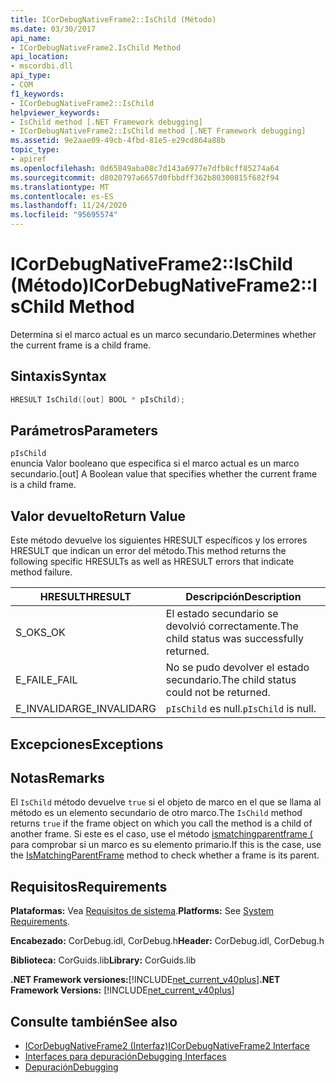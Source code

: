 ```yaml
---
title: ICorDebugNativeFrame2::IsChild (Método)
ms.date: 03/30/2017
api_name:
- ICorDebugNativeFrame2.IsChild Method
api_location:
- mscordbi.dll
api_type:
- COM
f1_keywords:
- ICorDebugNativeFrame2::IsChild
helpviewer_keywords:
- IsChild method [.NET Framework debugging]
- ICorDebugNativeFrame2::IsChild method [.NET Framework debugging]
ms.assetid: 9e2aae09-49cb-4fbd-81e5-e29cd864a88b
topic_type:
- apiref
ms.openlocfilehash: 0d65849aba08c7d143a6977e7dfb8cff85274a64
ms.sourcegitcommit: d8020797a6657d0fbbdff362b80300815f682f94
ms.translationtype: MT
ms.contentlocale: es-ES
ms.lasthandoff: 11/24/2020
ms.locfileid: "95695574"
---
```

# <a name="icordebugnativeframe2ischild-method"></a><span data-ttu-id="2373b-102">ICorDebugNativeFrame2::IsChild (Método)</span><span class="sxs-lookup"><span data-stu-id="2373b-102">ICorDebugNativeFrame2::IsChild Method</span></span>

<span data-ttu-id="2373b-103">Determina si el marco actual es un marco secundario.</span><span class="sxs-lookup"><span data-stu-id="2373b-103">Determines whether the current frame is a child frame.</span></span>  
  
## <a name="syntax"></a><span data-ttu-id="2373b-104">Sintaxis</span><span class="sxs-lookup"><span data-stu-id="2373b-104">Syntax</span></span>  
  
```cpp  
HRESULT IsChild([out] BOOL * pIsChild);  
```  
  
## <a name="parameters"></a><span data-ttu-id="2373b-105">Parámetros</span><span class="sxs-lookup"><span data-stu-id="2373b-105">Parameters</span></span>  

 `pIsChild`  
 <span data-ttu-id="2373b-106">enuncia Valor booleano que especifica si el marco actual es un marco secundario.</span><span class="sxs-lookup"><span data-stu-id="2373b-106">[out] A Boolean value that specifies whether the current frame is a child frame.</span></span>  
  
## <a name="return-value"></a><span data-ttu-id="2373b-107">Valor devuelto</span><span class="sxs-lookup"><span data-stu-id="2373b-107">Return Value</span></span>  

 <span data-ttu-id="2373b-108">Este método devuelve los siguientes HRESULT específicos y los errores HRESULT que indican un error del método.</span><span class="sxs-lookup"><span data-stu-id="2373b-108">This method returns the following specific HRESULTs as well as HRESULT errors that indicate method failure.</span></span>  
  
|<span data-ttu-id="2373b-109">HRESULT</span><span class="sxs-lookup"><span data-stu-id="2373b-109">HRESULT</span></span>|<span data-ttu-id="2373b-110">Descripción</span><span class="sxs-lookup"><span data-stu-id="2373b-110">Description</span></span>|  
|-------------|-----------------|  
|<span data-ttu-id="2373b-111">S_OK</span><span class="sxs-lookup"><span data-stu-id="2373b-111">S_OK</span></span>|<span data-ttu-id="2373b-112">El estado secundario se devolvió correctamente.</span><span class="sxs-lookup"><span data-stu-id="2373b-112">The child status was successfully returned.</span></span>|  
|<span data-ttu-id="2373b-113">E_FAIL</span><span class="sxs-lookup"><span data-stu-id="2373b-113">E_FAIL</span></span>|<span data-ttu-id="2373b-114">No se pudo devolver el estado secundario.</span><span class="sxs-lookup"><span data-stu-id="2373b-114">The child status could not be returned.</span></span>|  
|<span data-ttu-id="2373b-115">E_INVALIDARG</span><span class="sxs-lookup"><span data-stu-id="2373b-115">E_INVALIDARG</span></span>|<span data-ttu-id="2373b-116">`pIsChild` es null.</span><span class="sxs-lookup"><span data-stu-id="2373b-116">`pIsChild` is null.</span></span>|  
  
## <a name="exceptions"></a><span data-ttu-id="2373b-117">Excepciones</span><span class="sxs-lookup"><span data-stu-id="2373b-117">Exceptions</span></span>  
  
## <a name="remarks"></a><span data-ttu-id="2373b-118">Notas</span><span class="sxs-lookup"><span data-stu-id="2373b-118">Remarks</span></span>  

 <span data-ttu-id="2373b-119">El `IsChild` método devuelve `true` si el objeto de marco en el que se llama al método es un elemento secundario de otro marco.</span><span class="sxs-lookup"><span data-stu-id="2373b-119">The `IsChild` method returns `true` if the frame object on which you call the method is a child of another frame.</span></span> <span data-ttu-id="2373b-120">Si este es el caso, use el método [ismatchingparentframe (](icordebugnativeframe2-ismatchingparentframe-method.md) para comprobar si un marco es su elemento primario.</span><span class="sxs-lookup"><span data-stu-id="2373b-120">If this is the case, use the [IsMatchingParentFrame](icordebugnativeframe2-ismatchingparentframe-method.md) method to check whether a frame is its parent.</span></span>  
  
## <a name="requirements"></a><span data-ttu-id="2373b-121">Requisitos</span><span class="sxs-lookup"><span data-stu-id="2373b-121">Requirements</span></span>  

 <span data-ttu-id="2373b-122">**Plataformas:** Vea [Requisitos de sistema](../../get-started/system-requirements.md).</span><span class="sxs-lookup"><span data-stu-id="2373b-122">**Platforms:** See [System Requirements](../../get-started/system-requirements.md).</span></span>  
  
 <span data-ttu-id="2373b-123">**Encabezado:** CorDebug.idl, CorDebug.h</span><span class="sxs-lookup"><span data-stu-id="2373b-123">**Header:** CorDebug.idl, CorDebug.h</span></span>  
  
 <span data-ttu-id="2373b-124">**Biblioteca:** CorGuids.lib</span><span class="sxs-lookup"><span data-stu-id="2373b-124">**Library:** CorGuids.lib</span></span>  
  
 <span data-ttu-id="2373b-125">**.NET Framework versiones:**[!INCLUDE[net_current_v40plus](../../../../includes/net-current-v40plus-md.md)]</span><span class="sxs-lookup"><span data-stu-id="2373b-125">**.NET Framework Versions:** [!INCLUDE[net_current_v40plus](../../../../includes/net-current-v40plus-md.md)]</span></span>  
  
## <a name="see-also"></a><span data-ttu-id="2373b-126">Consulte también</span><span class="sxs-lookup"><span data-stu-id="2373b-126">See also</span></span>

- [<span data-ttu-id="2373b-127">ICorDebugNativeFrame2 (Interfaz)</span><span class="sxs-lookup"><span data-stu-id="2373b-127">ICorDebugNativeFrame2 Interface</span></span>](icordebugnativeframe2-interface.md)
- [<span data-ttu-id="2373b-128">Interfaces para depuración</span><span class="sxs-lookup"><span data-stu-id="2373b-128">Debugging Interfaces</span></span>](debugging-interfaces.md)
- [<span data-ttu-id="2373b-129">Depuración</span><span class="sxs-lookup"><span data-stu-id="2373b-129">Debugging</span></span>](index.md)
